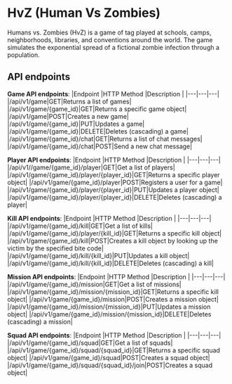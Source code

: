 # HvZ (Human Vs Zombies)

Humans vs. Zombies (HvZ) is a game of tag played at schools, camps, neighborhoods, libraries, and conventions around the world. 
The game simulates the exponential spread of a fictional zombie infection through a population.

## API endpoints

<b>Game API endpoints</b>:
|Endpoint |HTTP Method |Description |
|---|---|---|
|/api/v1/game|GET|Returns a list of games|
|/api/v1/game/{game_id}|GET|Returns a specific game object|
|/api/v1/game|POST|Creates a new game|
|/api/v1/game/{game_id}|PUT|Updates a game|
|/api/v1/game/{game_id}|DELETE|Deletes (cascading) a game|
|/api/v1/game/{game_id}/chat|GET|Returns a list of chat messages|
|/api/v1/game/{game_id}/chat|POST|Send a new chat message|

<b>Player API endpoints</b>:
|Endpoint |HTTP Method |Description |
|---|---|---|
|/api/v1//game/{game_id}/player|GET|Get a list of players|
|/api/v1/game/{game_id}/player/{player_id}|GET|Returns a specific player object|
|/api/v1/game/{game_id}/player|POST|Registers a user for a game|
|/api/v1/game/{game_id}/player/{player_id}|PUT|Updates a player object|
|/api/v1/game/{game_id}/player/{player_id}|DELETE|Deletes (cascading) a player|

<b>Kill API endpoints</b>:
|Endpoint |HTTP Method |Description |
|---|---|---|
|/api/v1/game/{game_id}/kill|GET|Get a list of kills|
|/api/v1/game/{game_id}/player/{kill_id}|GET|Returns a specific kill object|
|/api/v1/game/{game_id}/kill|POST|Creates a kill object by looking up the victim by the specified bite code|
|/api/v1/game/{game_id}/kill/{kill_id}|PUT|Updates a kill object|
|/api/v1/game/{game_id}/kill/{kill_id}|DELETE|Deletes (cascading) a kill|

<b>Mission API endpoints</b>:
|Endpoint |HTTP Method |Description |
|---|---|---|
|/api/v1/game/{game_id}/mission|GET|Get a list of missions|
|/api/v1/game/{game_id}/mission/{mission_id}|GET|Returns a specific kill object|
|/api/v1/game/{game_id}/mission|POST|Creates a mission object|
|/api/v1/game/{game_id}/mission/{mission_id}|PUT|Updates a mission object|
|/api/v1/game/{game_id}/mission/{mission_id}|DELETE|Deletes (cascading) a mission|

<b>Squad API endpoints</b>:
|Endpoint |HTTP Method |Description |
|---|---|---|
|/api/v1/game/{game_id}/squad|GET|Get a list of squads|
|/api/v1/game/{game_id}/squad/{squad_id}|GET|Returns a specific squad object|
|/api/v1/game/{game_id}/squad|POST|Creates a squad object|
|/api/v1/game/{game_id}/squad/{squad_id}/join|POST|Creates a squad object|


